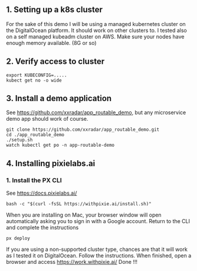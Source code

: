 ## 1. Setting up a k8s cluster
For the sake of this demo I will be using a managed kubernetes cluster on the DigitalOcean platform. 
It should work on other clusters to. I tested also on a self managed kubeadm cluster on AWS.
Make sure your nodes have enough memory available. (8G or so)

## 2. Verify access to cluster
```
export KUBECONFIG=.....
kubect get no -o wide
```
## 3. Install a demo application 
See https://github.com/xxradar/app_routable_demo, but any microservice demo app should work of course.
```
git clone https://github.com/xxradar/app_routable_demo.git
cd ./app_routable_demo
./setup.sh
watch kubectl get po -n app-routable-demo
```
## 4. Installing pixielabs.ai 
### 1. Install the PX CLI
See https://docs.pixielabs.ai/
```
bash -c "$(curl -fsSL https://withpixie.ai/install.sh)"
```
When you are installing on Mac, your browser window will open automatically asking you to sign in with a Google account.
Return to the CLI and complete the instructions
```
px deploy
```
If you are using a non-supported cluster type, chances are that it will work as I tested it on DigitalOcean.
Follow the instructions.
When finished, open a browser and access https://work.withpixie.ai/
Done !!!
